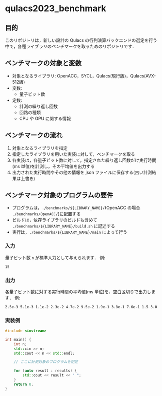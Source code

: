 # qulacs2023_benchmark

## 目的
このリポジトリは，新しい設計の Qulacs の行列演算バックエンドの選定を行う中で，各種ライブラリのベンチマークを取るためのリポジトリです．

## ベンチマークの対象と変数
- 対象となるライブラリ: OpenACC，SYCL，Qulacs(現行版)，Qulacs(AVX-512版)
- 変数:
  - 量子ビット数
- 定数:
  - 計測の繰り返し回数
  - 回路の種類
  - CPU や GPU に関する情報

## ベンチマークの流れ
1. 対象となるライブラリを指定
2. 指定したライブラリを用いた実装に対して，ベンチマークを取る
3. 各実装は，各量子ビット数に対して，指定された繰り返し回数だけ実行時間(ms 単位)を計測し，その平均値を出力する
4. 出力された実行時間やその他の情報を json ファイルに保存する(古い計測結果は上書き)

## ベンチマーク対象のプログラムの要件
- プログラムは，`./benchmarks/${LIBRARY_NAME}/`(OpenACC の場合 `./benchmarks/OpenACC/`)に配置する
- ビルドは，依存ライブラリのビルドも含めて `./benchmarks/${LIBRARY_NAME}/build.sh` に記述する
- 実行は，`./benchmarks/${LIBRARY_NAME}/main` によって行う

### 入力
量子ビット数 `n` が標準入力として与えられます．
例:
```bash
15
```

### 出力
各量子ビット数に対する実行時間の平均値(ms 単位)を，空白区切りで出力します．
例:
```bash
2.5e-3 5.1e-3 1.1e-2 2.3e-2 4.7e-2 9.5e-2 1.9e-1 3.8e-1 7.6e-1 1.5 3.0 6.0
```

### 実装例
```cpp
#include <iostream>

int main() {
    int n;
    std::cin >> n;
    std::cout << n << std::endl;

    // ここに計測対象のプログラムを記述

    for (auto result : results) {
        std::cout << result << " ";
    }
    return 0;
}
